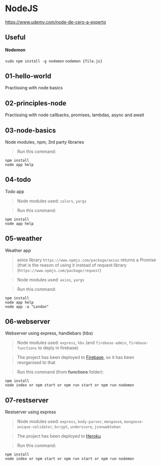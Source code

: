 # NodeJS

https://www.udemy.com/node-de-cero-a-experto

## Useful

#### **Nodemon**
`sudo npm install -g nodemon`
`nodemon {file.js}`
## 01-hello-world
Practissing with node basics
## 02-principles-node
Practissing with node callbacks, promises, lambdas, async and await
## 03-node-basics
Node modules, npm, 3rd party libraries
>Run this command:
```
npm install
node app help
```
## 04-todo
Todo app

>Node modules used: `colors`, `yargs`

>Run this command:
```
npm install
node app help
```
## 05-weather
Weather app
>axios library `https://www.npmjs.com/package/axios` returns a *Promise* (that is the reason of using it instead of request library (`https://www.npmjs.com/package/request`)

>Node modules used: `axios`, `yargs`

>Run this command:
```
npm install
node app help
node app -a "London"
```
## 06-webserver
Webserver using express, handlebars (hbs)

>Node modules used: `express`, `hbs` (and `firebase-admin`, `firebase-functions` to deply in firebase)

>The project has been deployed to [Firebase](https://node-webserver-d9ee7.firebaseapp.com/), so it has been reorganised to that

>Run this command (from **functions** folder):
```
npm install
node index or npm start or npm run start or npm run nodemon
```
## 07-restserver
Restserver using express

>Node modules used: `express`, `body-parser`, `mongoose`, `mongoose-unique-validator`, `bcrypt`, `underscore`, `jsonwebtoken`

>The project has been deployed to [Heroku](https://evening-sierra-26979.herokuapp.com)

>Run this command:
```
npm install
node index or npm start or npm run start or npm run nodemon
```
